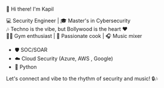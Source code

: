 👋 Hi there! I'm Kapil

💻 Security Engineer | 🎓 Master's in Cybersecurity  
🎶 Techno is the vibe, but Bollywood is the heart ❤️  
🏋️‍♂️ Gym enthusiast | 🍳 Passionate cook | 🎧 Music mixer  



- 🛡️ SOC/SOAR
- ☁️ Cloud Security (Azure, AWS , Google)
- 🐍 Python

Let's connect and vibe to the rhythm of security and music! 🔒🎶

